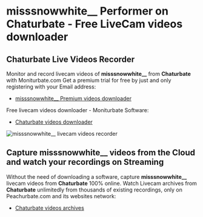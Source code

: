 # misssnowwhite__ Performer on Chaturbate - Free LiveCam videos downloader

## Chaturbate Live Videos Recorder

Monitor and record livecam videos of **misssnowwhite__** from **Chaturbate** with Moniturbate.com
Get a premium trial for free by just and only registering with your Email address:
* [misssnowwhite__ Premium videos downloader](https://moniturbate.com/request-demo-licence-key.html)

Free livecam videos downloader - Moniturbate Software:
* [Chaturbate videos downloader](https://moniturbate.com/moniturbate-download-software.html)

![misssnowwhite__ livecam videos recorder](https://peachurnet.com/templates/moniturbate-software.png)


## Capture misssnowwhite__ videos from the Cloud and watch your recordings on Streaming

Without the need of downloading a software, capture **misssnowwhite__** livecam videos from **Chaturbate** 100% online.
Watch Livecam archives from **Chaturbate** unlimitedly from thousands of existing recordings, only on Peachurbate.com and its websites network:
* [Chaturbate videos archives](https://peachurnet.com/)